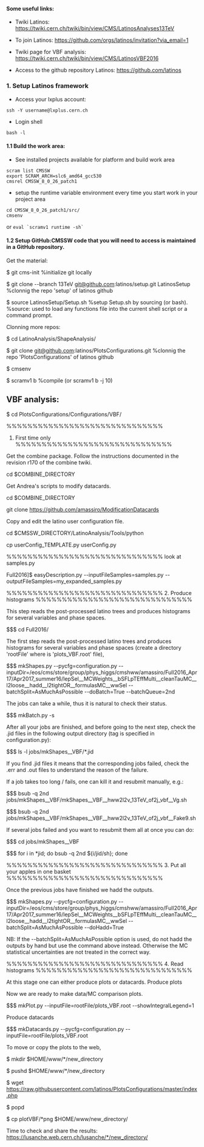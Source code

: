#### Some useful links:

* Twiki Latinos: https://twiki.cern.ch/twiki/bin/view/CMS/LatinosAnalyses13TeV

* To join Latinos: https://github.com/orgs/latinos/invitation?via_email=1

* Twiki page for VBF analysis: https://twiki.cern.ch/twiki/bin/view/CMS/LatinosVBF2016

* Access to the github repository Latinos: https://github.com/latinos

### 1. Setup Latinos framework

- Access your lxplus account:
```
ssh -Y username@lxplus.cern.ch
```
- Login shell
```
bash -l
```
#### 1.1 Build the work area:
- See installed projects available for platform and build work area
```
scram list CMSSW
export SCRAM_ARCH=slc6_amd64_gcc530
cmsrel CMSSW_8_0_26_patch1
```
- setup the runtime variable environment every time you start work in your project area
```
cd CMSSW_8_0_26_patch1/src/
cmsenv
```
or ```eval `scramv1 runtime -sh` ```

#### 1.2 Setup GitHub:CMSSW code that you will need to access is maintained in a GitHub repository.

Get the material:

$ git cms-init                              %initialize git locally

$ git clone --branch 13TeV git@github.com:latinos/setup.git LatinosSetup   %clonnig the repo 'setup' of latinos github

$ source LatinosSetup/Setup.sh              %setup Setup.sh by sourcing (or bash). %source: used to load any functions file into the current shell script or a command prompt.

Clonning more repos:

$ cd LatinoAnalysis/ShapeAnalysis/

$ git clone git@github.com:latinos/PlotsConfigurations.git %clonnig the repo 'PlotsConfigurations' of latinos github

$ cmsenv

$ scramv1 b                                 %compile (or scramv1 b -j 10)

## VBF analysis:

$ cd PlotsConfigurations/Configurations/VBF/

%%%%%%%%%%%%%%%%%%%%%%%%%%%%%%
1. First time only 
%%%%%%%%%%%%%%%%%%%%%%%%%%%%%%

Get the combine package. Follow the instructions documented in the revision r170 of the combine twiki.

cd $COMBINE_DIRECTORY

Get Andrea's scripts to modify datacards.

cd $COMBINE_DIRECTORY

git clone https://github.com/amassiro/ModificationDatacards

Copy and edit the latino user configuration file.

cd $CMSSW_DIRECTORY/LatinoAnalysis/Tools/python

cp userConfig_TEMPLATE.py userConfig.py

%%%%%%%%%%%%%%%%%%%%%%%%%%%%%%
look at samples.py

Full2016]$ easyDescription.py   --inputFileSamples=samples.py   --outputFileSamples=my_expanded_samples.py

%%%%%%%%%%%%%%%%%%%%%%%%%%%%%%
2. Produce histograms
%%%%%%%%%%%%%%%%%%%%%%%%%%%%%%

This step reads the post-processed latino trees and produces histograms for several variables and phase spaces.

$$$$$$$$$$$$$$$$$$$ cd Full2016/

The first step reads the post-processed latino trees and produces histograms for several variables and phase spaces (create a directory 'rootFile' where is 'plots_VBF.root' file),

$$$$$$$$$$$$$$$$$$$ mkShapes.py             --pycfg=configuration.py             --inputDir=/eos/cms/store/group/phys_higgs/cmshww/amassiro/Full2016_Apr17/Apr2017_summer16/lepSel__MCWeights__bSFLpTEffMulti__cleanTauMC__l2loose__hadd__l2tightOR__formulasMC__wwSel             --batchSplit=AsMuchAsPossible            --doBatch=True            --batchQueue=2nd

The jobs can take a while, thus it is natural to check their status.

$$$$$$$$$$$$$$$$$$$ mkBatch.py         -s

After all your jobs are finished, and before going to the next step, check the .jid files in the following output directory (tag is specified in configuration.py):

$$$$$$$$$$$$$$$$$$$ ls -l jobs/mkShapes__VBF/*.jid
    
If you find .jid files it means that the corresponding jobs failed, check the .err and .out files to understand the reason of the failure.

If a job takes too long / fails, one can kill it and resubmit manually, e.g.:

$$$$$$$$$$$$$$$$$$$ bsub -q 2nd jobs/mkShapes__VBF/mkShapes__VBF__hww2l2v_13TeV_of2j_vbf__Vg.sh

$$$$$$$$$$$$$$$$$$$ bsub -q 2nd jobs/mkShapes__VBF/mkShapes__VBF__hww2l2v_13TeV_of2j_vbf__Fake9.sh

If several jobs failed and you want to resubmit them all at once you can do:

$$$$$$$$$$$$$$$$$$$ cd jobs/mkShapes__VBF

$$$$$$$$$$$$$$$$$$$ for i in *jid; do bsub -q 2nd ${i/jid/sh}; done

%%%%%%%%%%%%%%%%%%%%%%%%%%%%%%
3. Put all your apples in one basket
%%%%%%%%%%%%%%%%%%%%%%%%%%%%%%

Once the previous jobs have finished we hadd the outputs.

$$$$$$$$$$$$$$$$$$$ mkShapes.py            --pycfg=configuration.py             --inputDir=/eos/cms/store/group/phys_higgs/cmshww/amassiro/Full2016_Apr17/Apr2017_summer16/lepSel__MCWeights__bSFLpTEffMulti__cleanTauMC__l2loose__hadd__l2tightOR__formulasMC__wwSel             --batchSplit=AsMuchAsPossible             --doHadd=True

NB: If the --batchSplit=AsMuchAsPossible option is used, do not hadd the outputs by hand but use the command above instead.
    Otherwise the MC statistical uncertainties are not treated in the correct way.

%%%%%%%%%%%%%%%%%%%%%%%%%%%%%%
4. Read histograms
%%%%%%%%%%%%%%%%%%%%%%%%%%%%%%

At this stage one can either produce plots or datacards.
Produce plots

Now we are ready to make data/MC comparison plots.

$$$$$$$$$$$$$$$$$$$ mkPlot.py              --inputFile=rootFile/plots_VBF.root           --showIntegralLegend=1

Produce datacards

$$$$$$$$$$$$$$$$$$$ mkDatacards.py             --pycfg=configuration.py          --inputFile=rootFile/plots_VBF.root

To move or copy the plots to the web,

$ mkdir $HOME/www/*/new_directory

$ pushd $HOME/www/*/new_directory

$ wget https://raw.githubusercontent.com/latinos/PlotsConfigurations/master/index.php

$ popd

$ cp plotVBF/*png $HOME/www/new_directory/

Time to check and share the results: https://lusanche.web.cern.ch/lusanche/*/new_directory/
